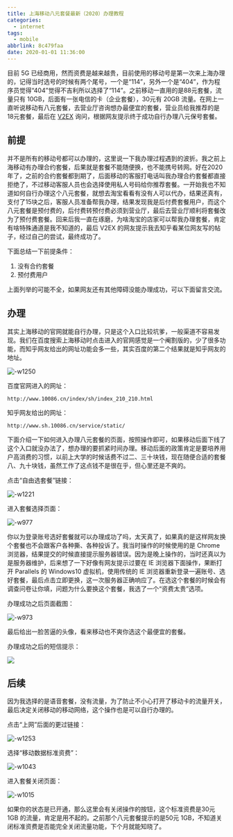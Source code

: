 ```yaml
---
title: 上海移动八元套餐最新（2020）办理教程
categories:
  - internet
tags:
  - mobile
abbrlink: 8c479faa
date: 2020-01-01 11:36:00
---
```


目前 5G 已经商用，然而资费是越来越贵，目前使用的移动号是第一次来上海办理的，记得当时选号的时候有两个尾号，一个是“114”，另外一个是“404”，作为程序员觉得“404”觉得不吉利所以选择了“114”。之前移动一直用的是88元套餐，流量只有 10GB，后面有一张电信的卡（企业套餐），30元有 20GB 流量。在网上一直听说移动有八元套餐，去营业厅咨询想办最便宜的套餐，营业员给我推荐的是18元套餐，最后在 [V2EX](https://www.v2ex.com/t/634035#reply20) 询问，根据网友提示终于成功自行办理八元保号套餐。

## 前提

并不是所有的移动号都可以办理的，这里说一下我办理过程遇到的波折。我之前上海移动有办理合约套餐，后果就是套餐不能随便换，也不能携号转网。好在2020年了，之前的合约套餐都到期了，后面移动的客服打电话叫我办理合约套餐都直接拒绝了，不过移动客服人员也会选择使用私人号码给你推荐套餐。一开始我也不知道如何自行办理这个八元套餐，就想去淘宝看看有没有人可以代办，结果还真有，支付了15块之后，客服人员准备帮我办理，结果发现我是后付费套餐用户，而这个八元套餐是预付费的，后付费转预付费必须到营业厅，最后去营业厅顺利将套餐改为了预付费套餐。回来后我一直在琢磨，为啥淘宝的店家可以帮我办理套餐，肯定有啥特殊通道是我不知道的，最后 V2EX 的网友提示我去知乎看某位网友写的帖子，经过自己的尝试，最终成功了。

下面总结一下前提条件：

1. 没有合约套餐
2. 预付费用户

上面列举的可能不全，如果网友还有其他障碍没能办理成功，可以下面留言交流。

## 办理

其实上海移动的官网就能自行办理，只是这个入口比较坑爹，一般渠道不容易发现。我们在百度搜索上海移动时点击进入的官网感觉是一个阉割版的，少了很多功能，而知乎网友给出的网址功能会多一些，其实百度的第二个结果就是知乎网友的地址。

![-w1250](https://www.itren.tech/2020/media/15778519763108.jpg)


百度官网进入的网址：

```
http://www.10086.cn/index/sh/index_210_210.html
```

知乎网友给出的网址：

```
http://www.sh.10086.cn/service/static/
```

下面介绍一下如何进入办理八元套餐的页面，按照操作即可，如果移动后面下线了这个入口就没办法了，想办理的要抓紧时间办理。移动后面的政策肯定是要培养用户高消费的习惯，以前上大学的时候话费不过二、三十块钱，现在随便合适的套餐八、九十块钱，虽然工作了这点钱不是很在乎，但心里还是不爽的。

点击“自由选套餐”链接：

![-w1221](https://www.itren.tech/2020/media/15778522411055.jpg)

进入套餐选择页面：


![-w977](https://www.itren.tech/2020/media/15778522889657.jpg)



你以为登录账号选好套餐就可以办理成功了吗，太天真了，如果真的是这样网友换个套餐也不会跟客户各种撕、各种投诉了。我当时操作的时候使用的是 Chrome 浏览器，结果提交的时候直接提示服务器错误。因为是晚上操作的，当时还真以为是服务器维护，后来想了一下好像有网友提示过要在 IE 浏览器下面操作，果断打开 Parallels 的 Windows10 虚拟机，使用传统的 IE 浏览器重新登录一遍账号、选好套餐，最后点击立即更换，这一次服务器正确响应了。在选这个套餐的时候会有调查问卷让你填，问题为什么要换这个套餐，我选了一个“资费太贵”选项。

办理成功之后页面截图：

![-w973](https://www.itren.tech/2020/media/15778528631809.jpg)

最后给出一脸苦逼的头像，看来移动也不爽你选这个最便宜的套餐。

办理成功之后的短信提示：

![](https://www.itren.tech/2020/media/15778535329693.jpg)

## 后续

因为我选择的是语音套餐，没有流量，为了防止不小心打开了移动卡的流量开关，最后决定关闭移动的移动网络，这个操作也是可以自行办理的。

点击“上网”后面的更过链接：

![-w1253](https://www.itren.tech/2020/media/15778539491512.jpg)

选择“移动数据标准资费”：

![-w1043](https://www.itren.tech/2020/media/15778540043474.jpg)

进入套餐关闭页面：

![-w1015](https://www.itren.tech/2020/media/15778540588749.jpg)

如果你的状态是已开通，那么这里会有关闭操作的按钮，这个标准资费是30元 1GB 的流量，肯定是用不起的。之前那个八元套餐提示的是50元 1GB，不知道关闭标准资费是否能完全关闭流量功能，下个月就能知晓了。




